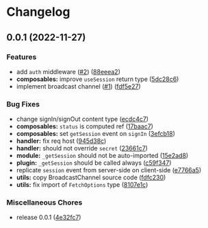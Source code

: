 # Changelog

## 0.0.1 (2022-11-27)


### Features

* add `auth` middleware ([#2](https://github.com/JoaoPedroAS51/nuxt-nextauth/issues/2)) ([88eeea2](https://github.com/JoaoPedroAS51/nuxt-nextauth/commit/88eeea21914f0ce36d4112188e53325b0177638f))
* **composables:** improve `useSession` return type ([5dc28c6](https://github.com/JoaoPedroAS51/nuxt-nextauth/commit/5dc28c62adbd96ce834df0c67690754feaa2bef5))
* implement broadcast channel ([#1](https://github.com/JoaoPedroAS51/nuxt-nextauth/issues/1)) ([fdf5e27](https://github.com/JoaoPedroAS51/nuxt-nextauth/commit/fdf5e27e75482b3fe38387261b3a458502bce2bd))


### Bug Fixes

* change signIn/signOut content type ([ecdc4c7](https://github.com/JoaoPedroAS51/nuxt-nextauth/commit/ecdc4c7f9fd0b9dd1116d644aed12b25d2dc29f5))
* **composables:** `status` is computed ref ([17baac7](https://github.com/JoaoPedroAS51/nuxt-nextauth/commit/17baac75c879b1ce445d483513e8d4b2a3766bed))
* **composables:** set `getSession` event on `signIn` ([3efcb18](https://github.com/JoaoPedroAS51/nuxt-nextauth/commit/3efcb185fd198ad4a5298bf2adc0f580af9b3750))
* **handler:** fix req host ([945d38c](https://github.com/JoaoPedroAS51/nuxt-nextauth/commit/945d38c732d7202b050a9c3d22a748318277a3c0))
* **handler:** should not override `secret` ([23661c7](https://github.com/JoaoPedroAS51/nuxt-nextauth/commit/23661c7b7f601808e19bb382d1f52067f8bbb703))
* **module:** `_getSession` should not be auto-imported ([15e2ad8](https://github.com/JoaoPedroAS51/nuxt-nextauth/commit/15e2ad8d59434798f493975194666ca41b2d6086))
* **plugin:** `_getSession` should be called always ([c59f347](https://github.com/JoaoPedroAS51/nuxt-nextauth/commit/c59f3477e785589228babb46dd34c727bb40816a))
* replicate `session` event from server-side on client-side ([e7766a5](https://github.com/JoaoPedroAS51/nuxt-nextauth/commit/e7766a553c0eb3f05652adf62ff21b71533253f3))
* **utils:** copy BroadcastChannel source code ([fdfc230](https://github.com/JoaoPedroAS51/nuxt-nextauth/commit/fdfc2301c8bca49e62c31cad87b87d044637a69f))
* **utils:** fix import of `FetchOptions` type ([8107e1c](https://github.com/JoaoPedroAS51/nuxt-nextauth/commit/8107e1c4f5f129639b1cb524c588dddca5bc3c55))


### Miscellaneous Chores

* release 0.0.1 ([4e32fc7](https://github.com/JoaoPedroAS51/nuxt-nextauth/commit/4e32fc7c8fe8075fe31102220dd9eea41a0992f9))
